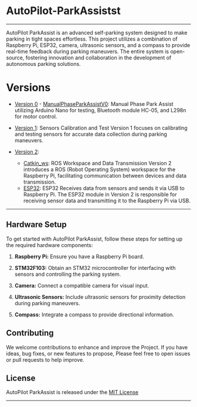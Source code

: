 # AutoPilot-ParkAssistst
---
AutoPilot ParkAssist is an advanced self-parking system designed to make parking in tight spaces effortless. This project utilizes a combination of Raspberry Pi, ESP32, camera, ultrasonic sensors, and a compass to provide real-time feedback during parking maneuvers. The entire system is open-source, fostering innovation and collaboration in the development of autonomous parking solutions.

# Versions
- [Version 0](Version_0/) - [ManualPhaseParkAssistV0](Version_0/ManualPhaseParkAssistV0.ino/):
   Manual Phase Park Assist utilizing Arduino Nano for testing, Bluetooth module HC-05, and L298n for motor control.

- [Version 1](Version_1/): Sensors Calibration and Test
   Version 1 focuses on calibrating and testing sensors for accurate data collection during parking maneuvers.

- [Version 2](Version_2/):
   - [Catkin_ws](Version_2/Raspberry/): ROS Workspace and Data Transmission
      Version 2 introduces a ROS (Robot Operating System) workspace for the Raspberry Pi, facilitating communication between devices and data transmission.
   - [ESP32](Version_2/Version2_Esp32/): ESP32 Receives data from sensors and sends it via USB to Raspberry Pi.
      The ESP32 module in Version 2 is responsible for receiving sensor data and transmitting it to the Raspberry Pi via USB.


---
## Hardware Setup

To get started with AutoPilot ParkAssist, follow these steps for setting up the required hardware components:

1. **Raspberry Pi:** Ensure you have a Raspberry Pi board.

2. **STM32F103:** Obtain an STM32 microcontroller for interfacing with sensors and controlling the parking system.

3. **Camera:** Connect a compatible camera for visual input.

4. **Ultrasonic Sensors:** Include ultrasonic sensors for proximity detection during parking maneuvers.

5. **Compass:** Integrate a compass to provide directional information.

## Contributing

We welcome contributions to enhance and improve the Project. If you have ideas, bug fixes, or new features to propose, Please feel free to open issues or pull requests to help improve.

## License

AutoPilot ParkAssist is released under the [MIT License](LICENSE)

---
